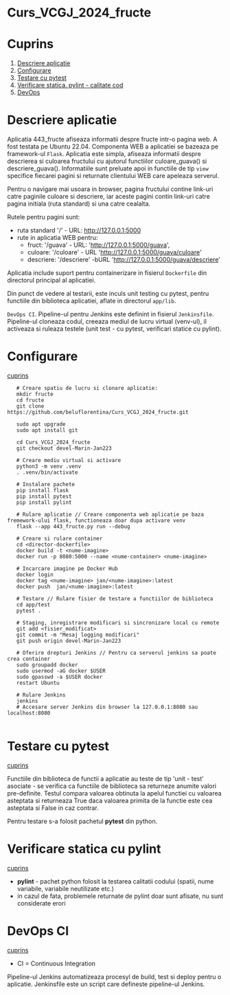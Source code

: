 # Curs_VCGJ_2024_fructe

# Cuprins

1. [Descriere aplicatie](#descriere-aplicatie)
1. [Configurare](#configurare)
1. [Testare cu pytest](#testare-cu-pytest)
1. [Verificare statica. pylint - calitate cod](#verificare-statica-cu-pylint)
1. [DevOps](#devops-ci)

   

# Descriere aplicatie

Aplicatia 443_fructe afiseaza informatii despre fructe intr-o pagina web. A fost testata pe Ubuntu 22.04.
Componenta WEB a aplicatiei se bazeaza pe framework-ul `Flask`.
Aplicatia este simpla, afiseaza informatii despre descrierea si culoarea fructului cu ajutorul functiilor culoare_guava() si descriere_guava().
Informatiile sunt preluate apoi in functiile de tip `view` specifice fiecarei pagini si returnate clientului WEB care apeleaza serverul.

Pentru o navigare mai usoara in browser, pagina fructului contine link-uri catre paginile culoare si descriere, iar aceste pagini contin link-uri catre pagina initiala (ruta standard) si una catre cealalta.

Rutele pentru pagini sunt:
 * ruta standard '/' - URL: http://127.0.0.1:5000
 * rute in aplicatia WEB pentru:
   * fruct:     '/guava' - URL: 'http://127.0.0.1:5000/guava',
   * culoare:   '/culoare' - URL 'http://127.0.0.1:5000/guava/culoare'
   * descriere: '/descriere' -bURL 'http://127.0.0.1:5000/guava/descriere'

Aplicatia include suport pentru containerizare in fisierul `Dockerfile` din directorul principal al aplicatiei.

Din punct de vedere al testarii, este inculs unit testing cu pytest, pentru functiile din biblioteca aplicatiei, aflate in directorul `app/lib`.

`DevOps CI`.
Pipeline-ul pentru Jenkins este definint in fisierul `Jenkinsfile`.
Pipeline-ul cloneaza codul, creeaza mediul de lucru virtual (venv-ul), il activeaza si ruleaza testele (unit test - cu pytest, verificari statice cu pylint).


# Configurare
[cuprins](#cuprins)


```text 
   # Creare spatiu de lucru si clonare aplicatie:   
   mkdir fructe
   cd fructe
   git clone https://github.com/beluflorentina/Curs_VCGJ_2024_fructe.git

   sudo apt upgrade
   sudo apt install git

   cd Curs_VCGJ_2024_fructe
   git checkout devel-Marin-Jan223
   
   # Creare mediu virtual si activare
   python3 -m venv .venv
   . .venv/bin/activate
   
   # Instalare pachete
   pip install flask
   pip install pytest
   pip install pylint
   
   # Rulare aplicatie // Creare componenta web aplicatie pe baza fremework-ului flask, functioneaza doar dupa activare venv
   flask --app 443_fructe.py run --debug

   # Creare si rulare container
   cd <director-dockerfile>
   docker build -t <nume-imagine>
   docker run -p 8080:5000 --name <nume-container> <nume-imagine>
   
   # Incarcare imagine pe Docker Hub
   docker login
   docker tag <nume-imagine> jan/<nume-imagine>:latest
   docker push 	jan/<nume-imagine>:latest
   
   # Testare // Rulare fisier de testare a functiilor de biblioteca
   cd app/test
   pytest .
   
   # Staging, inregistrare modificari si sincronizare local cu remote
   git add <fisier_modificat>
   git commit -m "Mesaj logging modificari"
   git push origin devel-Marin-Jan223
   
   # Oferire drepturi Jenkins // Pentru ca serverul jenkins sa poate crea container
   sudo groupadd docker
   sudo usermod -aG docker $USER
   sudo gpasswd -a $USER docker
   restart Ubuntu
   
   # Rulare Jenkins
   jenkins
   # Accesare server Jenkins din browser la 127.0.0.1:8080 sau localhost:8080
   
```


# Testare cu pytest
[cuprins](#cuprins)

Functiile din biblioteca de functii a aplicatie au teste de tip 'unit - test' asociate - se verifica ca functiile de biblioteca sa returneze anumite valori pre-definite.
Testul compara valoarea obtinuta la apelul functiei cu valoarea asteptata si returneaza True daca valoarea primita de la functie este cea asteptata si False in caz contrar.

Pentru testare s-a folosit pachetul **pytest** din python. 



# Verificare statica cu pylint
[cuprins](#cuprins)

- **pylint** - pachet python folosit la testarea calitatii codului (spatii, nume variabile, variabile neutilizate etc.)
- in cazul de fata, problemele returnate de pylint doar sunt afisate, nu sunt considerate erori



# DevOps CI
[cuprins](#cuprins)
- CI = Continuous Integration

Pipeline-ul Jenkins automatizeaza procesyl de build, test si deploy pentru o aplicatie. Jenkinsfile este un script care defineste pipeline-ul Jenkins.


